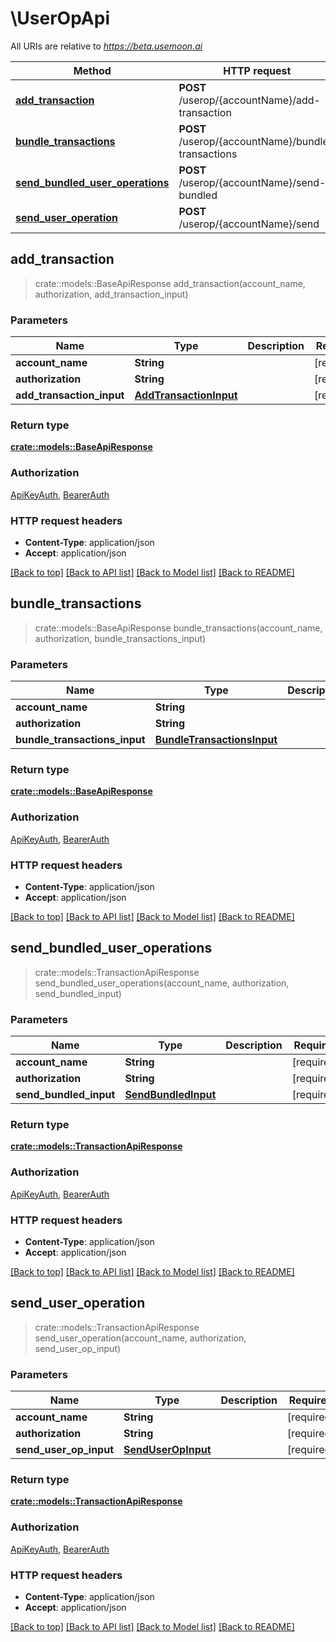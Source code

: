 # \UserOpApi

All URIs are relative to *https://beta.usemoon.ai*

Method | HTTP request | Description
------------- | ------------- | -------------
[**add_transaction**](UserOpApi.md#add_transaction) | **POST** /userop/{accountName}/add-transaction | 
[**bundle_transactions**](UserOpApi.md#bundle_transactions) | **POST** /userop/{accountName}/bundle-transactions | 
[**send_bundled_user_operations**](UserOpApi.md#send_bundled_user_operations) | **POST** /userop/{accountName}/send-bundled | 
[**send_user_operation**](UserOpApi.md#send_user_operation) | **POST** /userop/{accountName}/send | 



## add_transaction

> crate::models::BaseApiResponse add_transaction(account_name, authorization, add_transaction_input)


### Parameters


Name | Type | Description  | Required | Notes
------------- | ------------- | ------------- | ------------- | -------------
**account_name** | **String** |  | [required] |
**authorization** | **String** |  | [required] |
**add_transaction_input** | [**AddTransactionInput**](AddTransactionInput.md) |  | [required] |

### Return type

[**crate::models::BaseApiResponse**](BaseAPIResponse.md)

### Authorization

[ApiKeyAuth](../README.md#ApiKeyAuth), [BearerAuth](../README.md#BearerAuth)

### HTTP request headers

- **Content-Type**: application/json
- **Accept**: application/json

[[Back to top]](#) [[Back to API list]](../README.md#documentation-for-api-endpoints) [[Back to Model list]](../README.md#documentation-for-models) [[Back to README]](../README.md)


## bundle_transactions

> crate::models::BaseApiResponse bundle_transactions(account_name, authorization, bundle_transactions_input)


### Parameters


Name | Type | Description  | Required | Notes
------------- | ------------- | ------------- | ------------- | -------------
**account_name** | **String** |  | [required] |
**authorization** | **String** |  | [required] |
**bundle_transactions_input** | [**BundleTransactionsInput**](BundleTransactionsInput.md) |  | [required] |

### Return type

[**crate::models::BaseApiResponse**](BaseAPIResponse.md)

### Authorization

[ApiKeyAuth](../README.md#ApiKeyAuth), [BearerAuth](../README.md#BearerAuth)

### HTTP request headers

- **Content-Type**: application/json
- **Accept**: application/json

[[Back to top]](#) [[Back to API list]](../README.md#documentation-for-api-endpoints) [[Back to Model list]](../README.md#documentation-for-models) [[Back to README]](../README.md)


## send_bundled_user_operations

> crate::models::TransactionApiResponse send_bundled_user_operations(account_name, authorization, send_bundled_input)


### Parameters


Name | Type | Description  | Required | Notes
------------- | ------------- | ------------- | ------------- | -------------
**account_name** | **String** |  | [required] |
**authorization** | **String** |  | [required] |
**send_bundled_input** | [**SendBundledInput**](SendBundledInput.md) |  | [required] |

### Return type

[**crate::models::TransactionApiResponse**](TransactionAPIResponse.md)

### Authorization

[ApiKeyAuth](../README.md#ApiKeyAuth), [BearerAuth](../README.md#BearerAuth)

### HTTP request headers

- **Content-Type**: application/json
- **Accept**: application/json

[[Back to top]](#) [[Back to API list]](../README.md#documentation-for-api-endpoints) [[Back to Model list]](../README.md#documentation-for-models) [[Back to README]](../README.md)


## send_user_operation

> crate::models::TransactionApiResponse send_user_operation(account_name, authorization, send_user_op_input)


### Parameters


Name | Type | Description  | Required | Notes
------------- | ------------- | ------------- | ------------- | -------------
**account_name** | **String** |  | [required] |
**authorization** | **String** |  | [required] |
**send_user_op_input** | [**SendUserOpInput**](SendUserOpInput.md) |  | [required] |

### Return type

[**crate::models::TransactionApiResponse**](TransactionAPIResponse.md)

### Authorization

[ApiKeyAuth](../README.md#ApiKeyAuth), [BearerAuth](../README.md#BearerAuth)

### HTTP request headers

- **Content-Type**: application/json
- **Accept**: application/json

[[Back to top]](#) [[Back to API list]](../README.md#documentation-for-api-endpoints) [[Back to Model list]](../README.md#documentation-for-models) [[Back to README]](../README.md)

